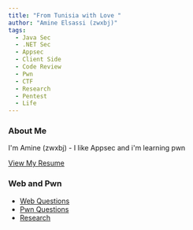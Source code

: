 ```yaml
---
title: "From Tunisia with Love "
author: "Amine Elsassi (zwxbj)"
tags:
  - Java Sec
  - .NET Sec
  - Appsec 
  - Client Side 
  - Code Review
  - Pwn
  - CTF
  - Research
  - Pentest
  - Life
---
```


### About Me 

I'm Amine (zwxbj) - I like Appsec and i'm learning pwn 

[View My Resume](./resume/Amine.cv.eng.pdf)

### Web and Pwn 
- [Web Questions](./ctf-web/)
- [Pwn Questions](./ctf-pwn/)
- [Research](./research/)